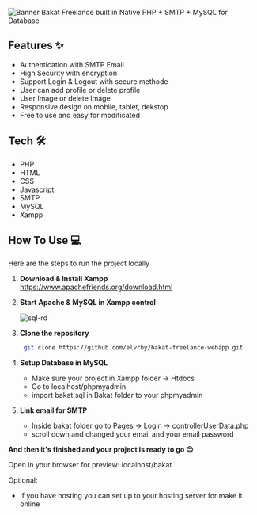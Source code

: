 ![Banner](https://github.com/user-attachments/assets/f8dfda06-c647-4d0f-bd3c-29825203ccc8)
Bakat Freelance built in Native PHP + SMTP + MySQL for Database

## Features ✨
* Authentication with SMTP Email
* High Security with encryption
* Support Login & Logout with secure methode
* User can add profile or delete profile
* User Image or delete Image
* Responsive design on mobile, tablet, dekstop
* Free to use and easy for modificated

## Tech 🛠
* PHP
* HTML
* CSS
* Javascript
* SMTP
* MySQL
* Xampp

## How To Use 💻
Here are the steps to run the project locally

1. **Download & Install Xampp**
   https://www.apachefriends.org/download.html
2. **Start Apache & MySQL in Xampp control**
   
   ![sql-rd](https://github.com/user-attachments/assets/c99b5e6f-90ee-4887-b93f-5edaa0d3ac1a)

3. **Clone the repository**
   ```bash
	git clone https://github.com/elvrby/bakat-freelance-webapp.git

4. **Setup Database in MySQL**
   * Make sure your project in Xampp folder -> Htdocs
   * Go to localhost/phpmyadmin
   * import bakat.sql in Bakat folder to your phpmyadmin

5. **Link email for SMTP**
   * Inside bakat folder go to Pages -> Login -> controllerUserData.php
   * scroll down and changed your email and your email password
  
**And then it's finished and your project is ready to go 😊**

Open in your browser for preview: localhost/bakat

Optional:
* If you have hosting you can set up to your hosting server for make it online

